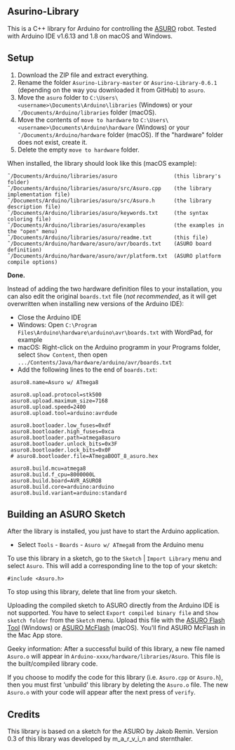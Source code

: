 ## Asurino-Library

This is a C++ library for Arduino for controlling the [ASURO](http://www.arexx.nl/arexx.php?cmd=goto&cparam=p_asuro) robot.
Tested with Arduino IDE v1.6.13 and 1.8 on macOS and Windows.

## Setup

1. Download the ZIP file and extract everything.
2. Rename the folder `Asurino-Library-master` or `Asurino-Library-0.6.1` (depending on 
the way you downloaded it from GitHub) to `asuro`.
3. Move the `asuro` folder to `C:\Users\<username>\Documents\Arduino\libraries` (Windows) 
  or your `˜/Documents/Arduino/libraries` folder (macOS).
4. Move the contents of `move to hardware` to `C:\Users\<username>\Documents\Arduino\hardware` 
  (Windows) or your `˜/Documents/Arduino/hardware` folder (macOS). If the "hardware"
  folder does not exist, create it.
5. Delete the empty `move to hardware` folder.

When installed, the library should look like this (macOS example):

```
˜/Documents/Arduino/libraries/asuro                  (this library's folder)
˜/Documents/Arduino/libraries/asuro/src/Asuro.cpp    (the library implementation file)
˜/Documents/Arduino/libraries/asuro/src/Asuro.h      (the library description file)
˜/Documents/Arduino/libraries/asuro/keywords.txt     (the syntax coloring file)
˜/Documents/Arduino/libraries/asuro/examples         (the examples in the "open" menu)
˜/Documents/Arduino/libraries/asuro/readme.txt       (this file)
˜/Documents/Arduino/hardware/asuro/avr/boards.txt    (ASURO board definition)
˜/Documents/Arduino/hardware/asuro/avr/platform.txt  (ASURO platform compile options)
```

**Done.**

Instead of adding the two hardware definition files to your installation, you can also 
edit the original `boards.txt` file (*not recommended*, as it will get overwritten when
installing new versions of the Arduino IDE):

- Close the Arduino IDE
- Windows: Open `C:\Program Files\Arduino\hardware\arduino\avr\boards.txt` with
  WordPad, for example
- macOS: Right-click on the Arduino programm in your Programs folder, select
  `Show Content`, then open `.../Contents/Java/hardware/arduino/avr/boards.txt`
- Add the following lines to the end of `boards.txt`:

```
 asuro8.name=Asuro w/ ATmega8
 
 asuro8.upload.protocol=stk500
 asuro8.upload.maximum_size=7168
 asuro8.upload.speed=2400
 asuro8.upload.tool=arduino:avrdude
 
 asuro8.bootloader.low_fuses=0xdf
 asuro8.bootloader.high_fuses=0xca
 asuro8.bootloader.path=atmega8asuro
 asuro8.bootloader.unlock_bits=0x3F
 asuro8.bootloader.lock_bits=0x0F
 # asuro8.bootloader.file=ATmegaBOOT_8_asuro.hex
 
 asuro8.build.mcu=atmega8
 asuro8.build.f_cpu=8000000L
 asuro8.build.board=AVR_ASURO8
 asuro8.build.core=arduino:arduino
 asuro8.build.variant=arduino:standard
``` 
 
## Building an ASURO Sketch

After the library is installed, you just have to start the Arduino application.

- Select `Tools` - `Boards` - `Asuro w/ ATmega8` from the Arduino menu

To use this library in a sketch, go to the `Sketch` | `Import Library` menu and
select `Asuro`.  This will add a corresponding line to the top of your sketch:

`#include <Asuro.h>`

To stop using this library, delete that line from your sketch.

Uploading the compiled sketch to ASURO directly from the Arduino IDE is not
supported. You have to select `Export compiled binary file` and `Show sketch folder` 
from the `Sketch` menu. Upload this file with the [ASURO Flash Tool](http://www.arexx.com/downloads/asuro/ASURO_flash_v155.zip) (Windows)
or [ASURO McFlash](https://itunes.apple.com/app/asuro-mcflash/id982784471?mt=12) (macOS). 
You'll find ASURO McFlash in the Mac App store.

Geeky information:
After a successful build of this library, a new file named `Asuro.o` will appear
in `Arduino-xxxx/hardware/libraries/Asuro`. This file is the built/compiled library
code.

If you choose to modify the code for this library (i.e. `Asuro.cpp` or `Asuro.h`),
then you must first 'unbuild' this library by deleting the `Asuro.o` file. The
new `Asuro.o` with your code will appear after the next press of `verify`.
 
## Credits
 
This library is based on a sketch for the ASURO by Jakob Remin.
Version 0.3 of this library was developed by m_a_r_v_i_n and sternthaler.
 

